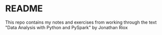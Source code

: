 # README

This repo contains my notes and exercises from working through the text "Data Analysis with Python and PySpark"
by Jonathan Riox


